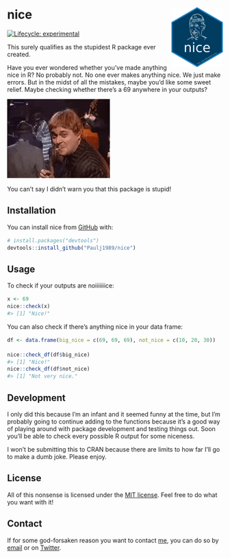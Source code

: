 
<!-- README.md is generated from README.Rmd. Please edit that file -->

# nice <a href="https://paulj1989.github.io/nice/"><img src="man/figures/logo.png" align="right" height="139" /></a>

<!-- badges: start -->

[![Lifecycle:
experimental](https://img.shields.io/badge/lifecycle-experimental-orange.svg)](https://lifecycle.r-lib.org/articles/stages.html#experimental)
<!-- badges: end -->

This surely qualifies as the stupidest R package ever created.

Have you ever wondered whether you’ve made anything nice in R? No
probably not. No one ever makes anything nice. We just make errors. But
in the midst of all the mistakes, maybe you’d like some sweet relief.
Maybe checking whether there’s a 69 anywhere in your outputs?

![](man/figures/nice.gif)

You can’t say I didn’t warn you that this package is stupid!

## Installation

You can install nice from [GitHub](https://github.com/) with:

``` r
# install.packages("devtools")
devtools::install_github("Paulj1989/nice")
```

## Usage

To check if your outputs are noiiiiiiice:

``` r
x <- 69
nice::check(x)
#> [1] "Nice!"
```

You can also check if there’s anything nice in your data frame:

``` r
df <- data.frame(big_nice = c(69, 69, 69), not_nice = c(10, 20, 30))

nice::check_df(df$big_nice)
#> [1] "Nice!"
nice::check_df(df$not_nice)
#> [1] "Not very nice."
```

## Development

I only did this because I’m an infant and it seemed funny at the time,
but I’m probably going to continue adding to the functions because it’s
a good way of playing around with package development and testing things
out. Soon you’ll be able to check every possible R output for some
niceness.

I won’t be submitting this to CRAN because there are limits to how far
I’ll go to make a dumb joke. Please enjoy.

## License

All of this nonsense is licensed under the [MIT license](LICENSE.md).
Feel free to do what you want with it!

## Contact

If for some god-forsaken reason you want to contact
[me](https://github.com/paulj1989), you can do so by
[email](mailto:paul@paulrjohnson.net) or on
[Twitter](https://twitter.com/paul_johnson89).
